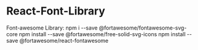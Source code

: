 # React-Font-Library

Font-awesome Library:
  npm i --save @fortawesome/fontawesome-svg-core
  npm install --save @fortawesome/free-solid-svg-icons
  npm install --save @fortawesome/react-fontawesome
